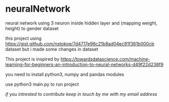 # neuralNetwork
neural network using 3 neuron inside hidden layer and (mapping weight, height) to gender dataset

this project using https://gist.github.com/nstokoe/7d4717e96c21b8ad04ec91f361b000cb dataset 
but i made some changes in dataset

This project is inspired by 
https://towardsdatascience.com/machine-learning-for-beginners-an-introduction-to-neural-networks-d49f22d238f9

you need to install python3, numpy and pandas modules

use python3 main.py to run project

*if you intrested to contribute keep in touch by me with my email address*
